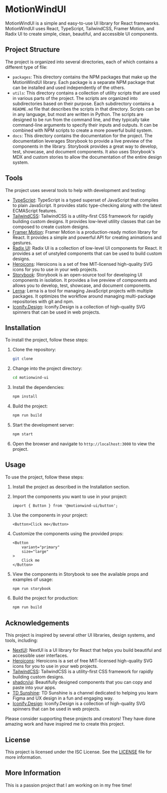 # MotionWindUI

MotionWindUI is a simple and easy-to-use UI library for React frameworks. MotionWindUI uses React, TypeScript, TailwindCSS, Framer Motion, and Radix UI to create simple, clean, beautiful, and accessible UI components.

## Project Structure

The project is organized into several directories, each of which contains a different type of file:

- `packages`: This directory contains the NPM packages that make up the MotionWindUI library. Each package is a separate NPM package that can be installed and used independently of the others.
- `utils`: This directory contains a collection of utility scripts that are used in various parts of the project. The scripts are organized into subdirectories based on their purpose. Each subdirectory contains a `README.md` file that describes the scripts in that directory. Scripts can be in any language, but most are written in Python. The scripts are designed to be run from the command line, and they typically take command-line arguments to specify their inputs and outputs. It can be combined with NPM scripts to create a more powerful build system.
- `docs`: This directory contains the documentation for the project. The documentation leverages Storybook to provide a live preview of the components in the library. Storybook provides a great way to develop, test, showcase, and document components. It also uses Storybook's MDX and custom stories to allow the documentation of the entire design system.

## Tools

The project uses several tools to help with development and testing:

- [TypeScript](https://www.typescriptlang.org/): TypeScript is a typed superset of JavaScript that compiles to plain JavaScript. It provides static type-checking along with the latest ECMAScript features.
- [TailwindCSS](https://tailwindcss.com/): TailwindCSS is a utility-first CSS framework for rapidly building custom designs. It provides low-level utility classes that can be composed to create custom designs.
- [Framer Motion](https://www.framer.com/motion/): Framer Motion is a production-ready motion library for React. It provides a simple and powerful API for creating animations and gestures.
- [Radix UI](https://radix-ui.com/): Radix UI is a collection of low-level UI components for React. It provides a set of unstyled components that can be used to build custom designs.
- [Heroicons](https://heroicons.com/): Heroicons is a set of free MIT-licensed high-quality SVG icons for you to use in your web projects.
- [Storybook](https://storybook.js.org/): Storybook is an open-source tool for developing UI components in isolation. It provides a live preview of components and allows you to develop, test, showcase, and document components.
- [Lerna](https://lerna.js.org/): Lerna is a tool for managing JavaScript projects with multiple packages. It optimizes the workflow around managing multi-package repositories with git and npm.
- [Iconify.Design](https://icon-sets.iconify.design/svg-spinners/): Iconify.Design is a collection of high-quality SVG spinners that can be used in web projects.

## Installation

To install the project, follow these steps:

1. Clone the repository:

    ```bash
    git clone
    ```

2. Change into the project directory:

    ```bash
    cd motionwind-ui
    ```

3. Install the dependencies:

    ```bash
    npm install
    ```

4. Build the project:

    ```bash
    npm run build
    ```

5. Start the development server:

    ```bash
    npm start
    ```

6. Open the browser and navigate to `http://localhost:3000` to view the project.

## Usage

To use the project, follow these steps:

1. Install the project as described in the Installation section.

2. Import the components you want to use in your project:

    ```tsx
    import { Button } from '@motionwind-ui/button';
    ```

3. Use the components in your project:

    ```tsx
    <Button>Click me</Button>
    ```

4. Customize the components using the provided props:

    ```tsx
    <Button
        variant="primary"
        size="large"
    >
        Click me
    </Button>
    ```

5. View the components in Storybook to see the available props and examples of usage:

    ```bash
    npm run storybook
    ```

6. Build the project for production:

    ```bash
    npm run build
    ```

## Acknowledgements

This project is inspired by several other UI libraries, design systems, and tools, including:

- [NextUI](https://nextui.org/): NextUI is a UI library for React that helps you build beautiful and accessible user interfaces.
- [Heroicons](https://heroicons.com/): Heroicons is a set of free MIT-licensed high-quality SVG icons for you to use in your web projects.
- [TailwindCSS](https://tailwindcss.com/): TailwindCSS is a utility-first CSS framework for rapidly building custom designs.
- [shadcn/ui](https://ui.shadcn.com/): Beautifully designed components that you can copy and paste into your apps.
- [TD Sunshine](https://www.youtube.com/@TDSunshine): TD Sunshine is a channel dedicated to helping you learn Figma and UX design in a fun and engaging way.
- [Iconify.Design](https://icon-sets.iconify.design/svg-spinners/): Iconify.Design is a collection of high-quality SVG spinners that can be used in web projects.

Please consider supporting these projects and creators! They have done amazing work and have inspired me to create this project.

## License

This project is licensed under the ISC License. See the [LICENSE](LICENSE) file for more information.

## More Information

This is a passion project that I am working on in my free time!
